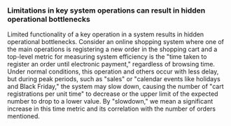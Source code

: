 <h3> Limitations in key system operations can result in hidden operational bottlenecks </h3>

<p>
Limited functionality of a key operation in a system results in hidden operational bottlenecks. Consider an online shopping system where one of the main operations is registering a new order in the shopping cart and a top-level metric for measuring system efficiency is the "time taken to register an order until electronic payment," regardless of browsing time. Under normal conditions, this operation and others occur with less delay, but during peak periods, such as "sales" or "calendar events like holidays and Black Friday," the system may slow down, causing the number of "cart registrations per unit time" to decrease or the upper limit of the expected number to drop to a lower value. By "slowdown," we mean a significant increase in this time metric and its correlation with the number of orders mentioned.
</p>

<p>
  
</p>

<p>
  
</p>

<p>

  
</p>
